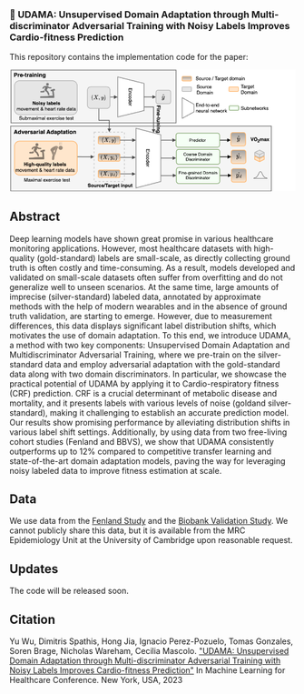 ### 📖 UDAMA: Unsupervised Domain Adaptation through Multi-discriminator Adversarial Training with Noisy Labels Improves Cardio-fitness Prediction

This repository contains the implementation code for the paper:

![header image](https://github.com/dengerrrr/UDAMA-CRF-Prediction/blob/main/udama_mlhc.png)

## Abstract
Deep learning models have shown great promise in various healthcare monitoring applications. However, most healthcare datasets with high-quality (gold-standard) labels are
small-scale, as directly collecting ground truth is often costly and time-consuming. As a result, models developed and validated on small-scale datasets often suffer from overfitting
and do not generalize well to unseen scenarios. At the same time, large amounts of imprecise (silver-standard) labeled data, annotated by approximate methods with the help of
modern wearables and in the absence of ground truth validation, are starting to emerge. However, due to measurement differences, this data displays significant label distribution
shifts, which motivates the use of domain adaptation. To this end, we introduce UDAMA, a method with two key components: Unsupervised Domain Adaptation and Multidiscriminator Adversarial Training, where we pre-train on the silver-standard data and employ adversarial adaptation with the gold-standard data along with two domain discriminators. In particular, we showcase the practical potential of UDAMA by applying it to Cardio-respiratory fitness (CRF) prediction. CRF is a crucial determinant of metabolic disease and mortality, and it presents labels with various levels of noise (goldand silver-standard), making it challenging to establish an accurate prediction model. Our results show promising performance by alleviating distribution shifts in various label shift settings. Additionally, by using data from two free-living cohort studies (Fenland and BBVS), we show that UDAMA consistently outperforms up to 12% compared to competitive transfer learning and state-of-the-art domain adaptation models, paving the way for
leveraging noisy labeled data to improve fitness estimation at scale.

## Data 
We use data from the [Fenland Study](https://www.mrc-epid.cam.ac.uk/research/studies/fenland/) and the [Biobank Validation Study](https://www.mrc-epid.cam.ac.uk/research/studies/uk-biobank-validation/). We cannot publicly share this data, but it is available from the MRC Epidemiology Unit at the University of Cambridge upon reasonable request.



## Updates
The code will be released soon. 


## Citation 
Yu Wu, Dimitris Spathis, Hong Jia, Ignacio Perez-Pozuelo, Tomas Gonzales, Soren Brage, Nicholas Wareham, Cecilia Mascolo. ["UDAMA: Unsupervised Domain Adaptation through Multi-discriminator Adversarial Training with Noisy Labels Improves Cardio-fitness Prediction"](https://arxiv.org/abs/2307.16651)
In Machine Learning for Healthcare Conference. New York, USA, 2023




